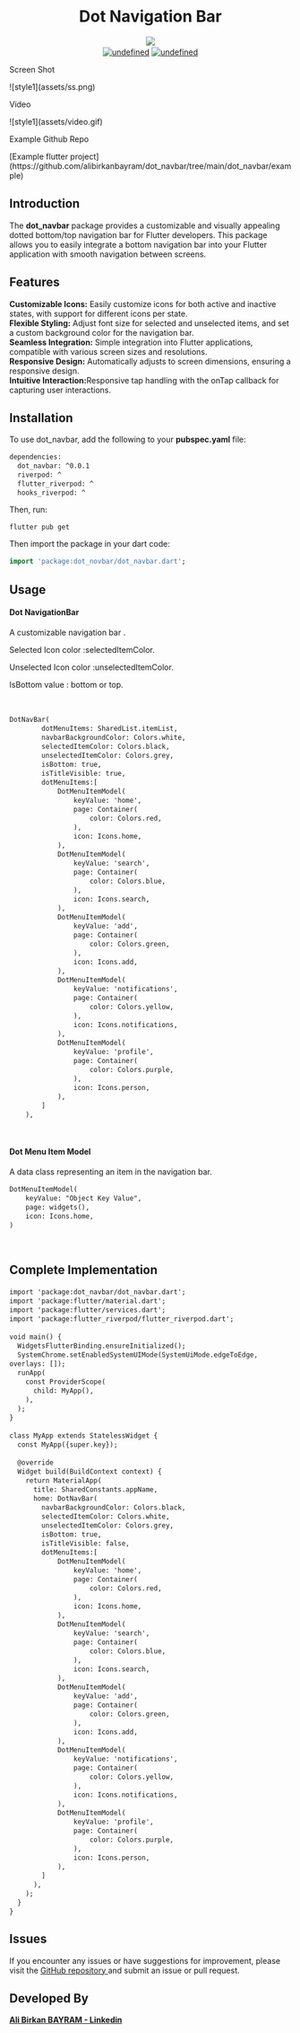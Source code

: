 <h1 align="center"> Dot Navigation Bar</h1>

<p align="center">
 
<img src="https://img.shields.io/badge/Maintained%3F-Yes-green?style=for-the-badge">
<br>
 <a href="#" target="_blank"><img alt="undefined" src="https://badgen.net/pub/flutter-platform/dot_navigation_bar"></a>
 <a href="#" target="_blank"><img alt="undefined" src="https://badgen.net/pub/sdk-version/uuid"></a>
<br>
</p>

<p> Screen Shot</p>
 ![style1](assets/ss.png)

<p> Video </p>
 ![style1](assets/video.gif)

<p> Example Github Repo </p>
[Example flutter project](https://github.com/alibirkanbayram/dot_navbar/tree/main/dot_navbar/example)

<h2> Introduction </h2>
The <b>dot_navbar</b> package provides a customizable and visually appealing dotted bottom/top navigation bar for Flutter developers. This package allows you to easily integrate a bottom navigation bar into your Flutter application with smooth navigation between screens.

<h2>Features</h2>
<b>Customizable Icons:</b> Easily customize icons for both active and inactive states, with support for different icons per state.
<br>
<b>Flexible Styling:</b> Adjust font size for selected and unselected items, and set a custom background color for the navigation bar.
<br>
<b>Seamless Integration:</b> Simple integration into Flutter applications, compatible with various screen sizes and resolutions.
<br>
<b>Responsive Design:</b> Automatically adjusts to screen dimensions, ensuring a responsive design.
<br>
<b>Intuitive Interaction:</b>Responsive tap handling with the onTap callback for capturing user interactions.

<h2> Installation </h2>
To use dot_navbar, add the following to your <b>pubspec.yaml</b> file:

```
dependencies:
  dot_navbar: ^0.0.1
  riverpod: ^
  flutter_riverpod: ^
  hooks_riverpod: ^
```

Then, run:

```
flutter pub get
```

Then import the package in your dart code:

```dart
import 'package:dot_novbar/dot_navbar.dart';
```

<h2>Usage</h2>

<h4>Dot NavigationBar</h4>

<p>A customizable navigation bar .</p>
<p>Selected Icon color :selectedItemColor.</p>
<p>Unselected Icon color :unselectedItemColor.</p>
<p>IsBottom value : bottom or top.</p>

<br>

```
DotNavBar(
        dotMenuItems: SharedList.itemList,
        navbarBackgroundColor: Colors.white,
        selectedItemColor: Colors.black,
        unselectedItemColor: Colors.grey,
        isBottom: true,
        isTitleVisible: true,
        dotMenuItems:[
            DotMenuItemModel(
                keyValue: 'home',
                page: Container(
                    color: Colors.red,
                ),
                icon: Icons.home,
            ),
            DotMenuItemModel(
                keyValue: 'search',
                page: Container(
                    color: Colors.blue,
                ),
                icon: Icons.search,
            ),
            DotMenuItemModel(
                keyValue: 'add',
                page: Container(
                    color: Colors.green,
                ),
                icon: Icons.add,
            ),
            DotMenuItemModel(
                keyValue: 'notifications',
                page: Container(
                    color: Colors.yellow,
                ),
                icon: Icons.notifications,
            ),
            DotMenuItemModel(
                keyValue: 'profile',
                page: Container(
                    color: Colors.purple,
                ),
                icon: Icons.person,
            ),
        ]
    ),
```

<br>

<h4>Dot Menu Item Model</h4>
A data class representing an item in the navigation bar.
<br>

```
DotMenuItemModel(
    keyValue: "Object Key Value",
    page: widgets(),
    icon: Icons.home,
)
```

<br>

<h2> Complete Implementation </h2>

```
import 'package:dot_navbar/dot_navbar.dart';
import 'package:flutter/material.dart';
import 'package:flutter/services.dart';
import 'package:flutter_riverpod/flutter_riverpod.dart';

void main() {
  WidgetsFlutterBinding.ensureInitialized();
  SystemChrome.setEnabledSystemUIMode(SystemUiMode.edgeToEdge, overlays: []);
  runApp(
    const ProviderScope(
      child: MyApp(),
    ),
  );
}

class MyApp extends StatelessWidget {
  const MyApp({super.key});

  @override
  Widget build(BuildContext context) {
    return MaterialApp(
      title: SharedConstants.appName,
      home: DotNavBar(
        navbarBackgroundColor: Colors.black,
        selectedItemColor: Colors.white,
        unselectedItemColor: Colors.grey,
        isBottom: true,
        isTitleVisible: false,
        dotMenuItems:[
            DotMenuItemModel(
                keyValue: 'home',
                page: Container(
                    color: Colors.red,
                ),
                icon: Icons.home,
            ),
            DotMenuItemModel(
                keyValue: 'search',
                page: Container(
                    color: Colors.blue,
                ),
                icon: Icons.search,
            ),
            DotMenuItemModel(
                keyValue: 'add',
                page: Container(
                    color: Colors.green,
                ),
                icon: Icons.add,
            ),
            DotMenuItemModel(
                keyValue: 'notifications',
                page: Container(
                    color: Colors.yellow,
                ),
                icon: Icons.notifications,
            ),
            DotMenuItemModel(
                keyValue: 'profile',
                page: Container(
                    color: Colors.purple,
                ),
                icon: Icons.person,
            ),
        ]
      ),
    );
  }
}

```

<h2>Issues </h2>
If you encounter any issues or have suggestions for improvement, please visit the
<a href="https://github.com/alibirkanbayram/dot_navbar">GitHub repository </a> and submit an issue or pull request.

<h2>Developed By</h2>
<b><a href="https://www.linkedin.com/in/alibirkanbayram">Ali Birkan BAYRAM - Linkedin</a></b>
